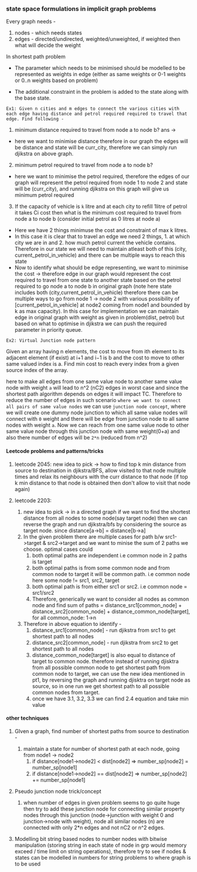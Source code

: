 ### state space formulations in implicit graph problems

Every graph needs - 
1. nodes - which needs states
2. edges - directed/undirected, weighted/unweighted, if weighted then what will decide the weight

In shortest path problem 
- The parameter which needs to be minimised should be modelled to be represented as weights in edge (either as same weights or 0-1 weights or 0..n weights based on problem)

- The additional constraint in the problem is added to the state along with the base state. 

`Ex1: Given n cities and m edges to connect the various cities with each edge having distance and petrol required required to travel that edge. Find following -` 

1. minimum distance required to travel from node a to node b?
ans ->
- here we want to minimise distance therefore in our graph the edges will be distance and state will be curr_city, therefore we can simply run djikstra on above graph.

2. minimum petrol required to travel from node a to node b?
- here we want to minimise the petrol required, therefore the edges of our graph will represent the petrol required from node 1 to node 2 and state will be (curr_city), and running djikstra on this graph will give us minimum petrol required

3. If the capacity of vehicle is `k` litre and at each city to refill 1litre of petrol it takes Ci cost then what is the minimum cost required to travel from node a to node b (consider initial petrol as 0 litres at node a) 
- Here we have 2 things minimuse the cost and constraint of max k litres.
- In this case it is clear that to travel an edge we need 2 things, 1. at which city we are in and 2. how much petrol current the vehicle contains. Therefore in our state we will need to maintain atleast both of this (city, current_petrol_in_vehicle) and there can be multiple ways to reach this state
- Now to identify what should be edge representing, we want to minimise the cost -> therefore edge in our graph would represent the cost required to travel from one state to another state based on the petrol required to go node a to node b in original graph
(note here state includes both (city,current_petrol_in_vehicle) therefore there can be multiple ways to go from node 1 -> node 2 with various possibility of [current_petrol_in_vehicle] at node2 coming from node1 and bounded by k as max capacity).
In this case for implementation we can maintain edge in original graph with weight as given in problem(dist, petrol) but based on what to optimise in djikstra we can push the required parameter in priority queue. 


`Ex2: Virtual Junction node pattern`

Given an array having n elements, the cost to move from ith element to its adjacent element (if exist) at i+1 and i−1 is b and the cost to move to other same valued index is a. Find min cost to reach every index from a given source index of the array.

here to make all edges from one same value node to another same value node with weight `a` will lead to n^2 (nC2) edges in worst case and since the shortest path algorithm depends on edges it will impact TC. Therefore to reduce the number of edges in such scenario `where we want to connect all pairs of same value nodes` we can use `junction node concept`, where we will create one dummy node junction to which all same value nodes will connect with `0` weight and there will be edge from junction node to all same nodes with weight `a`. Now we can reach from one same value node to other same value node through this junction node with same weight(0+a) and also there number of edges will be `2*n` (reduced from n^2)


#### Leetcode problems and patterns/tricks

1. leetcode 2045: new idea to pick -> how to find top k min distance from source to destination in djikstra/BFS, allow visited to that node multiple times and relax its neighbours with the curr distance to that node (if top k min distance to that node is obtained then don't allow to visit that node again) 

2. leetcode 2203: 
    1. new idea to pick ->  in a directed graph if we want to find the shortest distance from all nodes to some node(say target node) then we can reverse the graph and run djikstra/bfs by considering the source as target node. since distance[a->b] = distance[b->a]
    2. In the given problem there are multiple cases for path b/w src1->target  & src2->target and we want to minise the sum of 2 paths we choose. optimal cases could
        1. both optimal paths are independent i.e common node in 2 paths is target
        2. both optimal paths is from some common node and from common node to target it will be common path. i.e common node here some node != src1, src2, target
        3. both optimal path is from either src1 or src2. i.e common node = src1/src2
        4. Therefore, generically we want to consider all nodes as common node and find sum of paths = distance_src1[common_node] + distance_src2[common_node] + distance_common_node[target], for all common_node: 1->n
    3. Therefore in above equation to identify -
        1. distance_src1[common_node] - run djikstra from src1 to get shortest path to all nodes
        2. distance_src2[common_node] - run djikstra from src2 to get shortest path to all nodes
        3. distance_common_node[target] is also equal to distance of target to common node. therefore instead of running djisktra from all possible common node to get shortest path from common node to target, we can use the new idea mentioned in pt1, by reversing the graph and running djisktra on target node as source, so in one run we get shortest path to all possible common nodes from target.
        4. once we have 3.1, 3.2, 3.3 we can find 2.4 equation and take min value


#### other techniques
1. GIven a graph, find number of shortest paths from source to destination -
    1. maintain a state for number of shortest path at each node, going from node1 -> node2 
        1. if distance[node1->node2] < dist[node2] => number_sp[node2] = number_sp[node1]
        2. if distance[node1->node2] == dist[node2] => number_sp[node2] += number_sp[node1]

2. Pseudo junction node trick/concept
    1. when number of edges in given problem seems to go quite huge then try to add these junction node for connecting similar property nodes through this junction (node->junction with weight 0 and junction->node with weight), node all similar nodes (n) are connected with only 2*n edges and not nC2 or n^2 edges.

3. Modelling bit string based nodes to number nodes with bitwise manipulation (storing string in each state of node in grp would memory exceed / time limit on string operations), therefore try to see if nodes & states can be modelled in numbers for string problems to where graph is to be used


